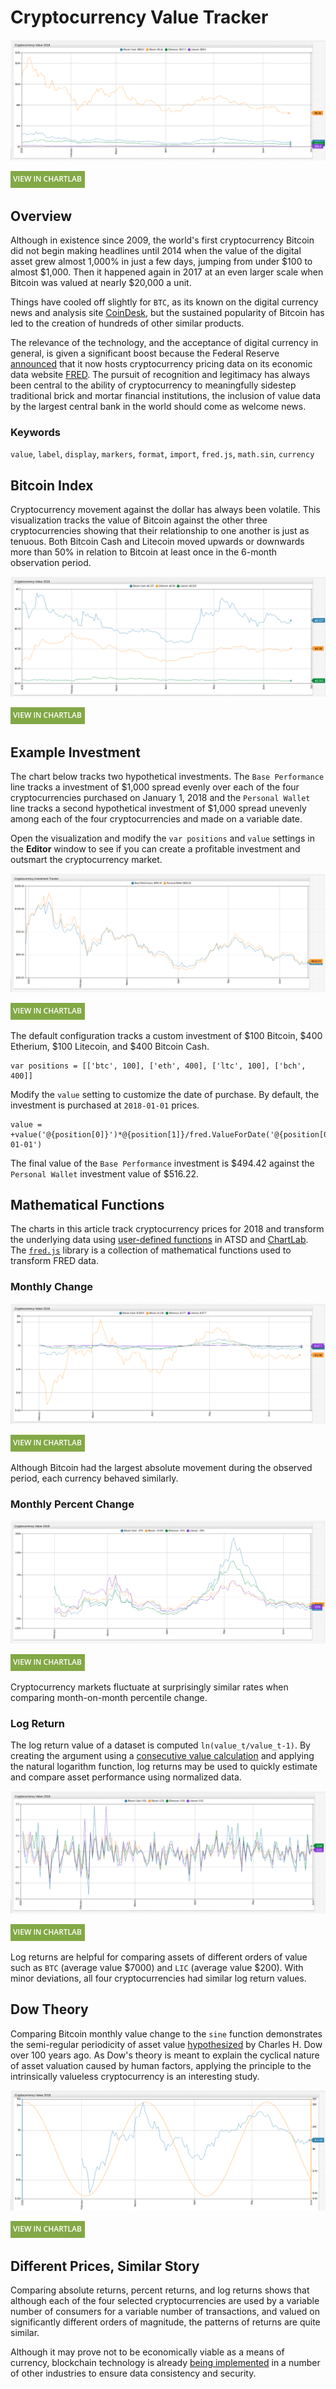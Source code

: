 # Cryptocurrency Value Tracker

![](./images/crypto-value-2018.png)

[![](../../research/images/new-button.png)](https://apps.axibase.com/chartlab/71df6f9f#fullscreen)

## Overview

Although in existence since 2009, the world's first cryptocurrency Bitcoin did not begin making headlines until 2014 when the value of the digital asset grew almost 1,000% in just a few days, jumping from under $100 to almost $1,000. Then it happened again in 2017 at an even larger scale when Bitcoin was valued at nearly $20,000 a unit.

Things have cooled off slightly for `BTC`, as its known on the digital currency news and analysis site [CoinDesk](https://www.coindesk.com/), but the sustained popularity of Bitcoin has led to the creation of hundreds of other similar products.

The relevance of the technology, and the acceptance of digital currency in general, is given a significant boost because the Federal Reserve [announced](https://news.research.stlouisfed.org/2018/06/fred-adds-cryptocurrency-series/) that it now hosts cryptocurrency pricing data on its economic data website [FRED](https://research.stlouisfed.org/). The pursuit of recognition and legitimacy has always been central to the ability of cryptocurrency to meaningfully sidestep traditional brick and mortar financial institutions, the inclusion of value data by the largest central bank in the world should come as welcome news.

### Keywords

`value`, `label`, `display`, `markers`, `format`, `import`, `fred.js`, `math.sin`, `currency`

## Bitcoin Index

Cryptocurrency movement against the dollar has always been volatile. This visualization tracks the value of Bitcoin against the other three cryptocurrencies showing that their relationship to one another is just as tenuous. Both Bitcoin Cash and Litecoin moved upwards or downwards more than 50% in relation to Bitcoin at least once in the 6-month observation period.

![](./images/bitcoin-index.png)

[![](../../research/images/new-button.png)](https://apps.axibase.com/chartlab/c00386b4#fullscreen)

## Example Investment

The chart below tracks two hypothetical investments. The `Base Performance` line tracks a investment of $1,000 spread evenly over each of the four cryptocurrencies purchased on January 1, 2018 and the `Personal Wallet` line tracks a second hypothetical investment of $1,000 spread unevenly among each of the four cryptocurrencies and made on a variable date.

Open the visualization and modify the `var positions` and `value` settings in the **Editor** window to see if you can create a profitable investment and outsmart the cryptocurrency market.

![](./images/personal-wallet.png)

[![](../../research/images/new-button.png)](https://apps.axibase.com/chartlab/c26b6e26)

The default configuration tracks a custom investment of $100 Bitcoin, $400 Etherium, $100 Litecoin, and $400 Bitcoin Cash.

```ls
var positions = [['btc', 100], ['eth', 400], ['ltc', 100], ['bch', 400]]  
```

Modify the `value` setting to customize the date of purchase. By default, the investment is purchased at `2018-01-01` prices.

```ls
value = +value('@{position[0]}')*@{position[1]}/fred.ValueForDate('@{position[0]}','2018-01-01')
```

The final value of the `Base Performance` investment is $494.42 against the `Personal Wallet` investment value of $516.22.

## Mathematical Functions

The charts in this article track cryptocurrency prices for 2018 and transform the underlying data using [user-defined functions](https://axibase.com/docs/charts/syntax/udf.html) in ATSD and [ChartLab](../../tutorials/shared/chartlab.md). The [`fred.js`](../../tutorials/shared/trends.md#fred-library) library is a collection of mathematical functions used to transform FRED data.

### Monthly Change

![](./images/monthly-change.png)

[![](../../research/images/new-button.png)](https://apps.axibase.com/chartlab/0fb3df5f#fullscreen)

Although Bitcoin had the largest absolute movement during the observed period, each currency behaved similarly.

### Monthly Percent Change

![](./images/monthly-percent-change.png)

[![](../../research/images/new-button.png)](https://apps.axibase.com/chartlab/5a8664ca#fullscreen)

Cryptocurrency markets fluctuate at surprisingly similar rates when comparing month-on-month percentile change.

### Log Return

The log return value of a dataset is computed `ln(value_t/value_t-1)`. By creating the argument using a [consecutive value calculation](../../tutorials/subtract-subsequent-values/README.md#charts-functions) and applying the natural logarithm function, log returns may be used to quickly estimate and compare asset performance using normalized data.

![](./images/log-returns.png)

[![](../../research/images/new-button.png)](https://apps.axibase.com/chartlab/df649def#fullscreen)

Log returns are helpful for comparing assets of different orders of value such as `BTC` (average value $7000) and `LIC` (average value $200). With minor deviations, all four cryptocurrencies had similar log return values.

## Dow Theory

Comparing Bitcoin monthly value change to the `sine` function demonstrates the semi-regular periodicity of asset value [hypothesized](https://en.wikipedia.org/wiki/Dow_theory) by Charles H. Dow over 100 years ago. As Dow's theory is meant to explain the cyclical nature of asset valuation caused by human factors, applying the principle to the intrinsically valueless cryptocurrency is an interesting study.

![](./images/dow-theory.png)

[![](../../research/images/new-button.png)](https://apps.axibase.com/chartlab/78743661#fullscreen)

## Different Prices, Similar Story

Comparing absolute returns, percent returns, and log returns shows that although each of the four selected cryptocurrencies are used by a variable number of consumers for a variable number of transactions, and valued on significantly different orders of magnitude, the patterns of returns are quite similar.

Although it may prove not to be economically viable as a means of currency, blockchain technology is already [being implemented](https://fortune.com/2017/12/26/blockchain-tech-companies-ibm/) in a number of other industries to ensure data consistency and security.